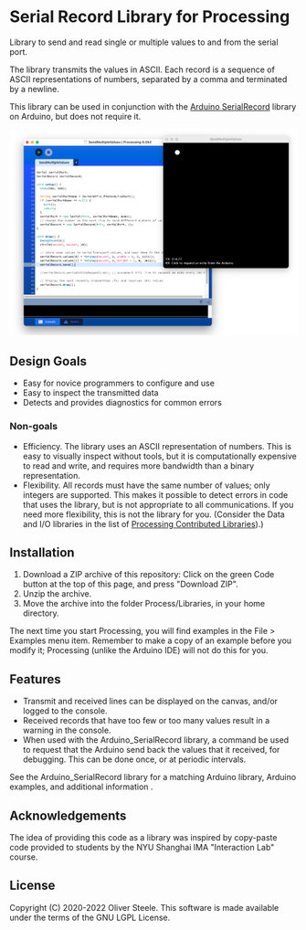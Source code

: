 # Serial Record Library for Processing

Library to send and read single or multiple values to and from the serial port.

The library transmits the values in ASCII. Each record is a sequence of ASCII
representations of numbers, separated by a comma and terminated by a newline.

This library can be used in conjunction with the [Arduino
SerialRecord](https://github.com/osteele/Arduino_SerialRecord) library on
Arduino, but does not require it.

![](docs/screenshot.png "Screenshot")

## Design Goals

- Easy for novice programmers to configure and use
- Easy to inspect the transmitted data
- Detects and provides diagnostics for common errors

### Non-goals

- Efficiency. The library uses an ASCII representation of numbers. This is easy
  to visually inspect without tools, but it is computationally expensive to read
  and write, and requires more bandwidth than a binary representation.
- Flexibility. All records must have the same number of values; only integers
  are supported. This makes it possible to detect errors in code that uses the
  library, but is not appropriate to all communications. If you need more
  flexibility, this is not the library for you. (Consider the Data and I/O
  libraries in the list of [Processing Contributed
  Libraries](https://processing.org/reference/libraries/)).)

## Installation

1. Download a ZIP archive of this repository: Click on the green Code button at
   the top of this page, and press "Download ZIP".
2. Unzip the archive.
3. Move the archive into the folder Process/Libraries, in your home directory.

The next time you start Processing, you will find examples in the File >
Examples menu item. Remember to make a copy of an example before you modify it;
Processing (unlike the Arduino IDE) will not do this for you.

## Features

- Transmit and received lines can be displayed on the canvas, and/or logged
  to the console.
- Received records that have too few or too many values result in a warning
  in the console.
- When used with the Arduino_SerialRecord library, a command be used to request
  that the Arduino send back the values that it received, for debugging. This
  can be done once, or at periodic intervals.

See the Arduino_SerialRecord library for a matching Arduino library, Arduino
examples, and additional information .

## Acknowledgements

The idea of providing this code as a library was inspired by copy-paste code
provided to students by the NYU Shanghai IMA "Interaction Lab" course.

## License

Copyright (C) 2020-2022 Oliver Steele. This software is made available under the
terms of the GNU LGPL License.
